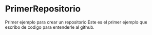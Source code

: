 # PrimerRepositorio
Primer ejemplo para crear un repositorio
Este es el primer ejemplo que escribo de codigo para entenderle al github.
